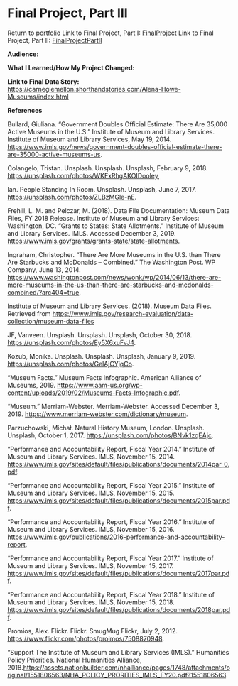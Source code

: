 # Final Project, Part III

Return to [portfolio](https://ahowe12.github.io/Alena-Howe-s-Portfolio/)
Link to Final Project, Part I: [FinalProject](final_project_AlenaHowe.md)
Link to Final Project, Part II: [FinalProjectPartII](final_partII_AlenaHowe.md)

**Audience:**


**What I Learned/How My Project Changed:**


**Link to Final Data Story:**
https://carnegiemellon.shorthandstories.com/Alena-Howe-Museums/index.html

**References**

Bullard, Giuliana. “Government Doubles Official Estimate: There Are 35,000 Active Museums in the U.S.” Institute of Museum and Library Services. Institute of Museum and Library Services, May 19, 2014. https://www.imls.gov/news/government-doubles-official-estimate-there-are-35000-active-museums-us.     

Colangelo, Tristan. Unsplash. Unsplash. Unsplash, February 9, 2018. https://unsplash.com/photos/WKFxRhgAKOIDooley, 

Ian. People Standing In Room. Unsplash. Unsplash, June 7, 2017. https://unsplash.com/photos/ZLBzMGle-nE.  

Frehill, L. M. and Pelczar, M. (2018). Data File Documentation: Museum Data Files, FY 2018 Release. Institute of Museum and Library Services: Washington, DC. “Grants to States: State Allotments.” Institute of Museum and Library Services. IMLS. Accessed December 3, 2019. https://www.imls.gov/grants/grants-state/state-allotments. 

Ingraham, Christopher. “There Are More Museums in the U.S. than There Are Starbucks and McDonalds – Combined.” The Washington Post. WP Company, June 13, 2014. https://www.washingtonpost.com/news/wonk/wp/2014/06/13/there-are-more-museums-in-the-us-than-there-are-starbucks-and-mcdonalds-combined/?arc404=true. 

Institute of Museum and Library Services. (2018). Museum Data Files. Retrieved from https://www.imls.gov/research-evaluation/data-collection/museum-data-files       

JF, Vanveen. Unsplash. Unsplash. Unsplash, October 30, 2018. https://unsplash.com/photos/Ey5X6xuFvJ4. 

Kozub, Monika. Unsplash. Unsplash. Unsplash, January 9, 2019. https://unsplash.com/photos/GelAjCYjqCo. 

“Museum Facts.” Museum Facts Infographic. American Alliance of Museums, 2019. https://www.aam-us.org/wp-content/uploads/2019/02/Museums-Facts-Infographic.pdf. 

“Museum.” Merriam-Webster. Merriam-Webster. Accessed December 3, 2019. https://www.merriam-webster.com/dictionary/museum.  

Parzuchowski, Michał. Natural History Museum, London. Unsplash. Unsplash, October 1, 2017. https://unsplash.com/photos/BNvk1zqEAjc. 

“Performance and Accountability Report, Fiscal Year 2014.” Institute of Museum and Library Services. IMLS, November 15, 2014. https://www.imls.gov/sites/default/files/publications/documents/2014par_0.pdf.

“Performance and Accountability Report, Fiscal Year 2015.” Institute of Museum and Library Services. IMLS, November 15, 2015. https://www.imls.gov/sites/default/files/publications/documents/2015par.pdf. 

“Performance and Accountability Report, Fiscal Year 2016.” Institute of Museum and Library Services. IMLS, November 15, 2016. https://www.imls.gov/publications/2016-performance-and-accountability-report.

“Performance and Accountability Report, Fiscal Year 2017.” Institute of Museum and Library Services. IMLS, November 15, 2017. https://www.imls.gov/sites/default/files/publications/documents/2017par.pdf. 

“Performance and Accountability Report, Fiscal Year 2018.” Institute of Museum and Library Services. IMLS, November 15, 2018. https://www.imls.gov/sites/default/files/publications/documents/2018par.pdf.     

Promios, Alex. Flickr. Flickr. SmugMug Flickr, July 2, 2012. https://www.flickr.com/photos/proimos/7508870948. 

“Support The Institute of Museum and Library Services (IMLS).” Humanities Policy Priorities. National Humanities Alliance, 2018.https://assets.nationbuilder.com/nhalliance/pages/1748/attachments/original/1551806563/NHA_POLICY_PRORITIES_IMLS_FY20.pdf?1551806563.
